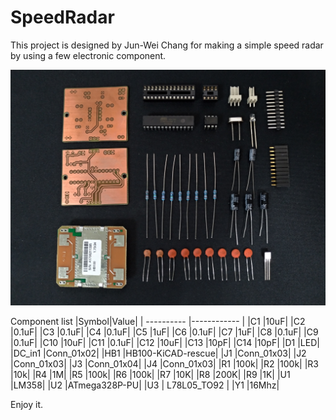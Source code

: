# SpeedRadar

This project is designed by Jun-Wei Chang for making a simple speed radar by using a few electronic component.

![image](https://github.com/jwchang418/SpeedRadar/blob/master/Fig1.jpg)

Component list
|Symbol|Value|
| ---------- |------------ |
|C1	|10uF|
|C2	|0.1uF|
|C3	|0.1uF|
|C4	|0.1uF|
|C5	|1uF|
|C6	|0.1uF|
|C7	|1uF|
|C8	|0.1uF|
|C9	|0.1uF|
|C10	|10uF|
|C11	|0.1uF|
|C12	|10uF|
|C13	|10pF|
|C14	|10pF|
|D1	|LED|
|DC_in1 |Conn_01x02|
|HB1 |HB100-KiCAD-rescue|
|J1	|Conn_01x03|
|J2	|Conn_01x03|
|J3	|Conn_01x04|
|J4	|Conn_01x03|
|R1	|100k|
|R2	|100k|
|R3	|10k|
|R4	|1M|
|R5	|100k|
|R6	|100k|
|R7	|10K|
|R8	|200K|
|R9	|1K|
|U1	|LM358|
|U2	|ATmega328P-PU|
|U3	| L78L05_TO92 |
|Y1	|16Mhz|

Enjoy it.
